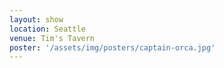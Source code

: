 ```yaml
---
layout: show
location: Seattle
venue: Tim's Tavern
poster: '/assets/img/posters/captain-orca.jpg'
---
```


